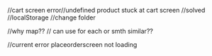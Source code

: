 //cart screen error//undefined product stuck at cart screen
//solved //localStorage //change folder

//why map?? // can use for each or smth similar??

//current error placeorderscreen not loading
